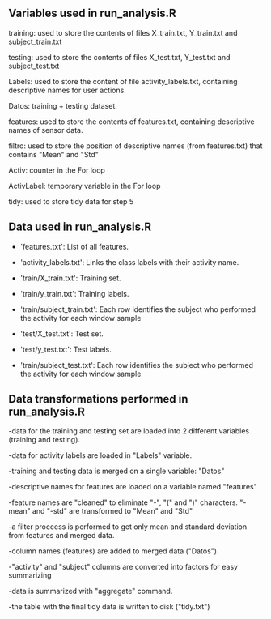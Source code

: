 Variables used in run_analysis.R
--------------------------------
training: used to store the contents of files X_train.txt, Y_train.txt and subject_train.txt

testing: used to store the contents of files X_test.txt, Y_test.txt and subject_test.txt 

Labels: used to store the content of file activity_labels.txt, containing descriptive names for user actions.

Datos: training + testing dataset.

features: used to store the contents of features.txt, containing descriptive names of sensor data.

filtro: used to store the position of descriptive names (from features.txt) that contains "Mean" and "Std"

Activ: counter in the For loop

ActivLabel: temporary variable in the For loop

tidy: used to store tidy data for step 5


Data used in run_analysis.R
---------------------------
- 'features.txt': List of all features.

- 'activity_labels.txt': Links the class labels with their activity name.

- 'train/X_train.txt': Training set.

- 'train/y_train.txt': Training labels.

- 'train/subject_train.txt': Each row identifies the subject who performed the activity for each window sample

- 'test/X_test.txt': Test set.

- 'test/y_test.txt': Test labels.

- 'train/subject_test.txt': Each row identifies the subject who performed the activity for each window sample


Data transformations performed in run_analysis.R
------------------------------------------------
-data for the training and testing set are loaded into 2 different variables (training and testing).

-data for activity labels are loaded in "Labels" variable.

-training and testing data is merged on a single variable: "Datos" 

-descriptive names for features are loaded on a variable named "features"

-feature names are "cleaned" to eliminate "-", "(" and ")" characters. "-mean" and "-std" are transformed to "Mean" and "Std"

-a filter proccess is performed to get only mean and standard deviation from features and merged data.

-column names (features) are added to merged data ("Datos").

-"activity" and "subject" columns are converted into factors for easy summarizing

-data is summarized with "aggregate" command.

-the table with the final tidy data is written to disk ("tidy.txt")
